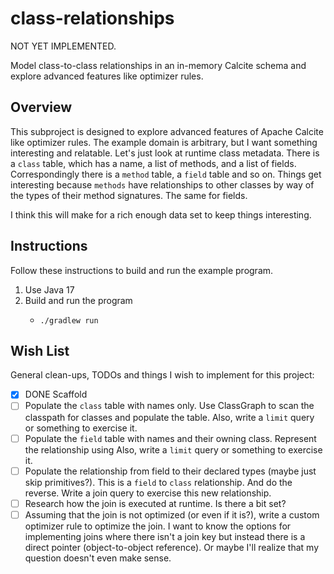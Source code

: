 # class-relationships

NOT YET IMPLEMENTED.

Model class-to-class relationships in an in-memory Calcite schema and explore advanced features like optimizer rules.  


## Overview

This subproject is designed to explore advanced features of Apache Calcite like optimizer rules. The example domain is
arbitrary, but I want something interesting and relatable. Let's just look at runtime class metadata. There is a `class`
table, which has a name, a list of methods, and a list of fields. Correspondingly there is a `method` table, a `field`
table and so on. Things get interesting because `methods` have relationships to other classes by way of the types of their
method signatures. The same for fields.

I think this will make for a rich enough data set to keep things interesting.


## Instructions

Follow these instructions to build and run the example program.

1. Use Java 17
2. Build and run the program
    * ```shell
      ./gradlew run
      ```


## Wish List

General clean-ups, TODOs and things I wish to implement for this project:

* [x] DONE Scaffold
* [ ] Populate the `class` table with names only. Use ClassGraph to scan the classpath for classes and populate the table.
  Also, write a `limit` query or something to exercise it.
* [ ] Populate the `field` table with names and their owning class. Represent the relationship using  Also, write a `limit` query or something to exercise it.
* [ ] Populate the relationship from field to their declared types (maybe just skip primitives?). This is a `field` to `class` relationship. And do
  the reverse. Write a join query to exercise this new relationship.
* [ ] Research how the join is executed at runtime. Is there a bit set?
* [ ] Assuming that the join is not optimized (or even if it is?), write a custom optimizer rule to optimize the join.
  I want to know the options for implementing joins where there isn't a join key but instead there is a direct pointer
  (object-to-object reference). Or maybe I'll realize that my question doesn't even make sense.
